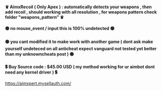 #### ♛ AimxRecoil ( Only Apex ) : automatically detects your weapons , then add recoil , should working with all resolution , for weapons pattern check folder "weapons_pattern" ♛
#### 🟢 no mouse_event / input this is 100% undetected 🟢
#### 🟢 you cant modified it to make work with another game ( dont ask make yourself undeteced on all anticheat expect vanguard not tested yet better than my unknowncheats post ) 🟢
#### 💲 Buy Source code : $45.00 USD ( my method working for ur aimbot dont need any kernel driver ) 💲
https://aimxpert.mysellauth.com/
